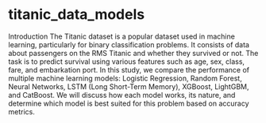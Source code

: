# titanic_data_models
Introduction
The Titanic dataset is a popular dataset used in machine learning, particularly for binary classification problems. It consists of data about passengers on the RMS Titanic and whether they survived or not. The task is to predict survival using various features such as age, sex, class, fare, and embarkation port. In this study, we compare the performance of multiple machine learning models: Logistic Regression, Random Forest, Neural Networks, LSTM (Long Short-Term Memory), XGBoost, LightGBM, and CatBoost. We will discuss how each model works, its nature, and determine which model is best suited for this problem based on accuracy metrics.
